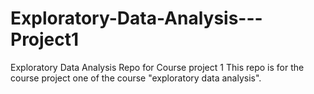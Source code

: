 # Exploratory-Data-Analysis---Project1
Exploratory Data Analysis Repo for Course project 1
This repo is for the course project one of the course "exploratory data analysis".
